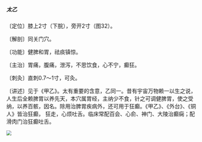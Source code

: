 ##### 太乙

〔定位〕膝上2寸（下脘），旁开2寸（图32）。

〔解剖〕同关门穴。

〔功能〕健脾和胃，祛痰镇惊。

〔主治〕胃痛，腹痛，泄泻，不思饮食，心不宁，癫狂。

〔刺灸〕直刺0.7〜1寸，可灸。   

〔讲述〕见于《甲乙》。太有重要的含意，乙同一。昔有宇宙万物赖一以生之说，人生后全赖脾胃以养先天，本穴属胃经，主纳少不食，针之可调健脾胃，使之受纳，以养百骸，因名。除用治脾胃疾病外，还可用于狂癫。《甲乙》、《外台》、《铜人》皆治狂癫， 狂走，心烦吐舌。临床常配百会、心俞、神门、大陵治癫痫；配滑肉门治狂癫吐舌。

<img src="img/图32.jpg" style="zoom:80%;" />
